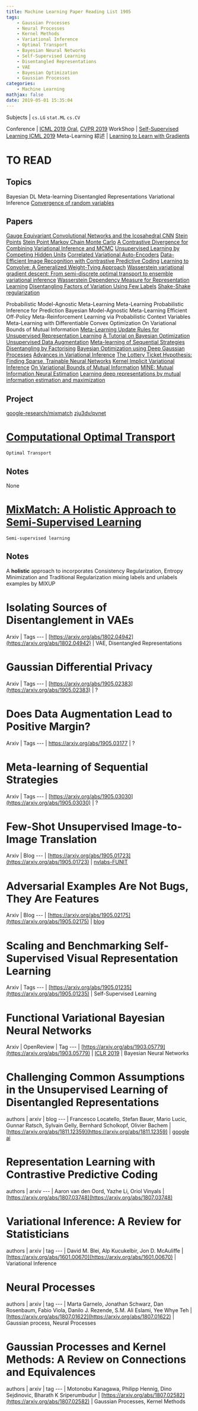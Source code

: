 ```yaml
---
title: Machine Learning Paper Reading List 1905
tags:
	- Gaussian Processes
	- Neural Processes
	- Kernel Methods
	- Variational Inference
	- Optimal Transport
	- Bayesian Neural Networks
	- Self-Supervised Learning
	- Disentangled Representations
	- VAE
	- Bayesian Optimization
	- Gaussian Processes
categories:
	- Machine Learning
mathjax: false
date: 2019-05-01 15:35:04
---
```


Subjects | `cs.LG` `stat.ML` `cs.CV`

Conference | [ICML 2019 Oral](https://icml.cc/Conferences/2019/Schedule?type=Oral), [CVPR 2019](http://cvpr2019.thecvf.com/program/main_conference#program_schedule)
WorkShop | [Self-Supervised Learning ICML 2019](https://sites.google.com/view/self-supervised-icml2019)
Meta-Learning 綜述 | [Learning to Learn with Gradients](http://people.eecs.berkeley.edu/~cbfinn/_files/dissertation.pdf)

<!--more-->

# TO READ

## Topics
Bayesian DL
Meta-learning
Disentangled Representations
Variational Inference
[Convergence of random variables](https://en.wikipedia.org/wiki/Convergence_of_random_variables)

## Papers
[Gauge Equivariant Convolutional Networks and the Icosahedral CNN](https://arxiv.org/abs/1902.04615)
[Stein Points](https://arxiv.org/abs/1803.10161)
[Stein Point Markov Chain Monte Carlo](https://arxiv.org/abs/1905.03673)
[A Contrastive Divergence for Combining Variational Inference and MCMC](https://arxiv.org/abs/1905.04062)
[Unsupervised Learning by Competing Hidden Units](https://arxiv.org/abs/1806.10181)
[Correlated Variational Auto-Encoders](https://arxiv.org/abs/1905.05335)
[Data-Efficient Image Recognition with Contrastive Predictive Coding](https://arxiv.org/abs/1905.09272)
[Learning to Convolve: A Generalized Weight-Tying Approach](https://arxiv.org/abs/1905.04663)
[Wasserstein variational gradient descent: From semi-discrete optimal transport to ensemble variational inference](https://arxiv.org/abs/1811.02827)
[Wasserstein Dependency Measure for Representation Learning](https://arxiv.org/abs/1903.11780)
[Disentangling Factors of Variation Using Few Labels](https://arxiv.org/abs/1905.01258)
[Shake-Shake regularization](https://arxiv.org/abs/1705.07485)

Probabilistic Model-Agnostic Meta-Learning
Meta-Learning Probabilistic Inference for Prediction
Bayesian Model-Agnostic Meta-Learning
Efficient Off-Policy Meta-Reinforcement Learning via Probabilistic Context Variables
Meta-Learning with Differentiable Convex Optimization
On Variational Bounds of Mutual Information
[Meta-Learning Update Rules for Unsupervised Representation Learning](https://arxiv.org/abs/1804.00222)
[A Tutorial on Bayesian Optimization](https://arxiv.org/abs/1807.02811)
[Unsupervised Data Augmentation](https://arxiv.org/abs/1904.12848)
[Meta-learning of Sequential Strategies](https://arxiv.org/abs/1905.03030)
[Disentangling by Factorising](https://arxiv.org/abs/1802.05983)
[Bayesian Optimization using Deep Gaussian Processes](https://arxiv.org/abs/1905.03350)
[Advances in Variational Inference](https://arxiv.org/abs/1711.05597)
[The Lottery Ticket Hypothesis: Finding Sparse, Trainable Neural Networks](https://arxiv.org/abs/1803.03635)
[Kernel Implicit Variational Inference](https://arxiv.org/abs/1705.10119)
[On Variational Bounds of Mutual Information](https://arxiv.org/abs/1905.06922v1)
[MINE: Mutual Information Neural Estimation](https://arxiv.org/abs/1801.04062)
[Learning deep representations by mutual information estimation and maximization](https://arxiv.org/abs/1808.06670)

## Project
[google-research/mixmatch](https://github.com/google-research/mixmatch/blob/master/mixup.py)
[zju3dv/pvnet](https://github.com/zju3dv/pvnet)

# [Computational Optimal Transport](https://arxiv.org/abs/1803.00567)
`Optimal Transport`
## Notes
None

# [MixMatch: A Holistic Approach to Semi-Supervised Learning](https://arxiv.org/abs/1905.02249)
`Semi-supervised learning`
## Notes
A **holistic** approach to incorporates Consistency Regularization, Entropy Minimization and Traditional Regularization
mixing labels and unlabels examples by MIXUP


# Isolating Sources of Disentanglement in VAEs
Arxiv | Tags
--- |
[https://arxiv.org/abs/1802.04942](https://arxiv.org/abs/1802.04942) | VAE,  Disentangled Representations

# Gaussian Differential Privacy
Arxiv | Tags
--- |
[https://arxiv.org/abs/1905.02383](https://arxiv.org/abs/1905.02383) | ?

# Does Data Augmentation Lead to Positive Margin?
Arxiv | Tags
--- |
https://arxiv.org/abs/1905.03177 | ?

# Meta-learning of Sequential Strategies
Arxiv | Tags
--- |
[https://arxiv.org/abs/1905.03030](https://arxiv.org/abs/1905.03030) | ?

# Few-Shot Unsupervised Image-to-Image Translation
Arxiv | Blog
--- |
[https://arxiv.org/abs/1905.01723](https://arxiv.org/abs/1905.01723) | [nvlabs-FUNIT](https://nvlabs.github.io/FUNIT/)


# Adversarial Examples Are Not Bugs, They Are Features
Arxiv | Blog
--- |
[https://arxiv.org/abs/1905.02175](https://arxiv.org/abs/1905.02175) | [blog](http://gradientscience.org/adv/)

# Scaling and Benchmarking Self-Supervised Visual Representation Learning
Arxiv | Tags
--- |
[https://arxiv.org/abs/1905.01235](https://arxiv.org/abs/1905.01235) | Self-Supervised Learning

# Functional Variational Bayesian Neural Networks
Arxiv | OpenReview | Tag
--- |
[https://arxiv.org/abs/1903.05779](https://arxiv.org/abs/1903.05779) | [ICLR 2019](https://openreview.net/forum?id=rkxacs0qY7) | Bayesian Neural Networks

# Challenging Common Assumptions in the Unsupervised Learning of Disentangled Representations
authors | arxiv | blog
--- |
Francesco Locatello, Stefan Bauer, Mario Lucic, Gunnar Ratsch, Sylvain Gelly, Bernhard Scholkopf, Olivier Bachem | [https://arxiv.org/abs/1811.12359](https://arxiv.org/abs/1811.12359) | [google ai](https://ai.googleblog.com/2019/04/evaluating-unsupervised-learning-of.html)


# Representation Learning with Contrastive Predictive Coding
authors | arxiv
--- |
Aaron van den Oord, Yazhe Li, Oriol Vinyals | [https://arxiv.org/abs/1807.03748](https://arxiv.org/abs/1807.03748)

# Variational Inference: A Review for Statisticians
authors | arxiv | tag
--- |
David M. Blei, Alp Kucukelbir, Jon D. McAuliffe | [https://arxiv.org/abs/1601.00670](https://arxiv.org/abs/1601.00670) | Variational Inference

# Neural Processes
authors | arxiv | tag
--- |
Marta Garnelo, Jonathan Schwarz, Dan Rosenbaum, Fabio Viola, Danilo J. Rezende, S.M. Ali Eslami, Yee Whye Teh | [https://arxiv.org/abs/1807.01622](https://arxiv.org/abs/1807.01622) | Gaussian process, Neural Processes

# Gaussian Processes and Kernel Methods: A Review on Connections and Equivalences
authors | arxiv | tag
--- |
Motonobu Kanagawa, Philipp Hennig, Dino Sejdinovic, Bharath K Sriperumbudur | [https://arxiv.org/abs/1807.02582](https://arxiv.org/abs/1807.02582) | Gaussian Processes, Kernel Methods

